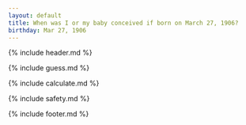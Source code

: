 ```yaml
---
layout: default
title: When was I or my baby conceived if born on March 27, 1906?
birthday: Mar 27, 1906
---
```


{% include header.md %}

{% include guess.md %}

{% include calculate.md %}

{% include safety.md %}

{% include footer.md %}



